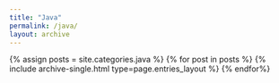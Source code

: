 ```yaml
---
title: "Java"
permalink: /java/
layout: archive
---
```


{% assign posts = site.categories.java %}
{% for post in posts %}
	{% include archive-single.html type=page.entries_layout %}
{% endfor%}